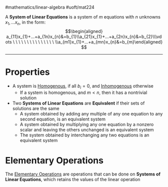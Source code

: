 #mathematics/linear-algebra 
#uoft/mat224 

A **System of Linear Equations** is a system of $m$ equations with $n$ unknowns $x_{1},...x_{n}$, in the form:
$$\begin{aligned} a_{11}x_{1}+...+a_{1n}x_{n}&=b_{1}\\a_{21}x_{1}+...+a_{2n}x_{n}&=b_{2}\\\vdots \ \ \ \ \ \  \ \ \ \ \ \ \ \  \ \\a_{m1}x_{1}+...+a_{mn}x_{n}&=b_{m}\end{aligned} $$

---
# Properties
- A system is [Homogenous](Homogenous.md), if all $b_{i}=0$, and [Inhomogenous](Inhomogenous.md) otherwise
	- If a system is homogenous, and $m<n$, then it has a nontrivial solution
- Two **Systems of Linear Equations** are **Equivalent** if their sets of solutions are the same
	- A system obtained by adding any multiple of any one equation to any second equation, is an equivalent system
	- A system obtained by multiplying any one equation by a nonzero scalar and leaving the others unchanged is an equivalent system
	- The system obtained by interchanging any two equations is an equivalent system

# Elementary Operations 
The [Elementary Operations](Elementary%20Operations) are operations that can be done on **Systems of Linear Equations**, which retains the values of the linear operation